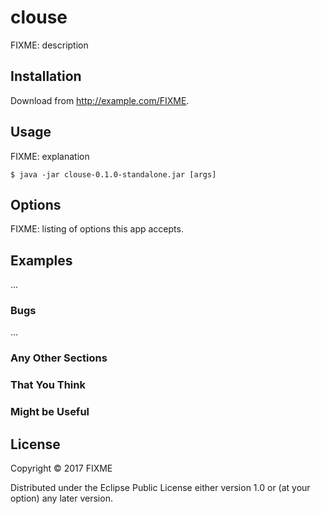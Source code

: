 # clouse

FIXME: description

## Installation

Download from http://example.com/FIXME.

## Usage

FIXME: explanation

    $ java -jar clouse-0.1.0-standalone.jar [args]

## Options

FIXME: listing of options this app accepts.

## Examples

...

### Bugs

...

### Any Other Sections
### That You Think
### Might be Useful

## License

Copyright © 2017 FIXME

Distributed under the Eclipse Public License either version 1.0 or (at
your option) any later version.
